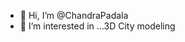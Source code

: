 - 👋 Hi, I’m @ChandraPadala
- 👀 I’m interested in ...3D City modeling


<!---
ChandraPadala/ChandraPadala is a ✨ special ✨ repository because its `README.md` (this file) appears on your GitHub profile.
You can click the Preview link to take a look at your changes.
--->
